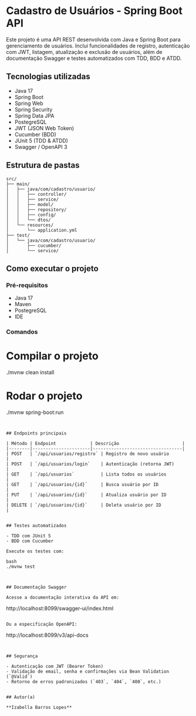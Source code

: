 
# Cadastro de Usuários - Spring Boot API

Este projeto é uma API REST desenvolvida com Java e Spring Boot para gerenciamento de usuários. Inclui funcionalidades de registro, autenticação com JWT, listagem, atualização e exclusão de usuários, além de documentação Swagger e testes automatizados com TDD, BDD e ATDD.


## Tecnologias utilizadas

- Java 17
- Spring Boot
- Spring Web
- Spring Security
- Spring Data JPA
- PostegreSQL
- JWT (JSON Web Token)
- Cucumber (BDD)
- JUnit 5 (TDD & ATDD)
- Swagger / OpenAPI 3


## Estrutura de pastas

```
src/
├── main/
│   ├── java/com/cadastro/usuario/
│   │   ├── controller/
│   │   ├── service/
│   │   ├── model/
│   │   ├── repository/
│   │   ├── config/
│   │   └── dtos/
│   └── resources/
│       └── application.yml
├── test/
│   └── java/com/cadastro/usuario/
│       ├── cucumber/
│       └── service/
```

## Como executar o projeto

### Pré-requisitos

- Java 17
- Maven
- PostegreSQL
- IDE

### Comandos

# Compilar o projeto
./mvnw clean install

# Rodar o projeto
./mvnw spring-boot:run
```


## Endpoints principais

| Método | Endpoint             | Descrição                        |
|--------|----------------------|----------------------------------|
| POST   | `/api/usuarios/registro` | Registro de novo usuário        |
| POST   | `/api/usuarios/login`    | Autenticação (retorna JWT)      |
| GET    | `/api/usuarios`          | Lista todos os usuários         |
| GET    | `/api/usuarios/{id}`     | Busca usuário por ID            |
| PUT    | `/api/usuarios/{id}`     | Atualiza usuário por ID         |
| DELETE | `/api/usuarios/{id}`     | Deleta usuário por ID           |


## Testes automatizados

- TDD com JUnit 5  
- BDD com Cucumber  

Execute os testes com:

bash
./mvnw test



## Documentação Swagger

Acesse a documentação interativa da API em:

```
http://localhost:8099/swagger-ui/index.html
```

Ou a especificação OpenAPI:

```
http://localhost:8099/v3/api-docs
```


## Segurança

- Autenticação com JWT (Bearer Token)  
- Validação de email, senha e confirmações via Bean Validation (`@Valid`)  
- Retorno de erros padronizados (`403`, `404`, `400`, etc.)  


## Autor(a)

**Izabella Barros Lopes**  



